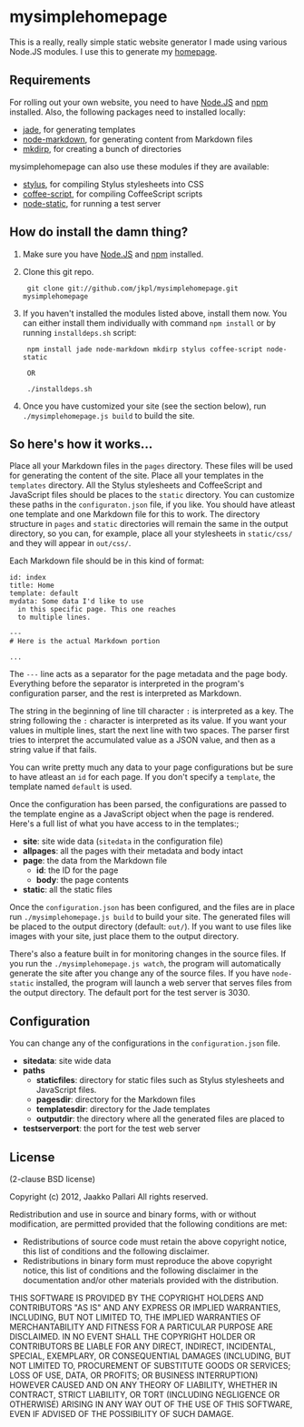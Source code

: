 # mysimplehomepage

This is a really, really simple static website generator I made using various
Node.JS modules. I use this to generate my [homepage][].

## Requirements

For rolling out your own website, you need to have [Node.JS][nodejs] and
[npm][] installed. Also, the following packages need to installed locally:

* [jade][], for generating templates
* [node-markdown][], for generating content from Markdown files
* [mkdirp][], for creating a bunch of directories

mysimplehomepage can also use these modules if they are available:

* [stylus][], for compiling Stylus stylesheets into CSS
* [coffee-script][], for compiling CoffeeScript scripts
* [node-static][], for running a test server

## How do install the damn thing?

1. Make sure you have [Node.JS][nodejs] and [npm][] installed.
2. Clone this git repo.

        git clone git://github.com/jkpl/mysimplehomepage.git mysimplehomepage

3. If you haven't installed the modules listed above, install them now. You can
   either install them individually with command `npm install` or by running
   `installdeps.sh` script:

        npm install jade node-markdown mkdirp stylus coffee-script node-static

        OR

        ./installdeps.sh

4. Once you have customized your site (see the section below), run
   `./mysimplehomepage.js build` to build the site.

## So here's how it works...

Place all your Markdown files in the `pages` directory. These files will
be used for generating the content of the site. Place all your templates in the
`templates` directory. All the Stylus stylesheets and CoffeeScript and
JavaScript files should be places to the `static` directory. You can customize
these paths in the `configuraton.json` file, if you like. You should have
atleast one template and one Markdown file for this to work. The directory
structure in `pages` and `static` directories will remain the same in the
output directory, so you can, for example, place all your stylesheets in
`static/css/` and they will appear in `out/css/`.

Each Markdown file should be in this kind of format:

    id: index
    title: Home
    template: default
    mydata: Some data I'd like to use
      in this specific page. This one reaches
      to multiple lines.

    ---
    # Here is the actual Markdown portion

    ...

The `---` line acts as a separator for the page metadata and the page
body. Everything before the separator is interpreted in the program's
configuration parser, and the rest is interpreted as Markdown.

The string in the beginning of line till character `:` is interpreted as a
key. The string following the `:` character is interpreted as its value. If you
want your values in multiple lines, start the next line with two spaces. The
parser first tries to interpret the accumulated value as a JSON value, and then
as a string value if that fails.

You can write pretty much any data to your page configurations but be sure to
have atleast an `id` for each page. If you don't specify a `template`, the
template named `default` is used.

Once the configuration has been parsed, the configurations are passed to the
template engine as a JavaScript object when the page is rendered. Here's a full
list of what you have access to in the templates:;

* **site**: site wide data (`sitedata` in the configuration file)
* **allpages**: all the pages with their metadata and body intact
* **page**: the data from the Markdown file
  * **id**: the ID for the page
  * **body**: the page contents
* **static**: all the static files

Once the `configuration.json` has been configured, and the files are in place
run `./mysimplehomepage.js build` to build your site. The generated files will
be placed to the output directory (default: `out/`). If you want to use files
like images with your site, just place them to the output directory.

There's also a feature built in for monitoring changes in the source files. If
you run the `./mysimplehomepage.js watch`, the program will automatically
generate the site after you change any of the source files. If you have
`node-static` installed, the program will launch a web server that serves files
from the output directory. The default port for the test server is 3030.

## Configuration

You can change any of the configurations in the `configuration.json` file.

* **sitedata**: site wide data
* **paths**
  * **staticfiles**: directory for static files such as Stylus stylesheets and
      JavaScript files.
  * **pagesdir**: directory for the Markdown files
  * **templatesdir**: directory for the Jade templates
  * **outputdir**: the directory where all the generated files are placed to
* **testserverport**: the port for the test web server


## License

(2-clause BSD license)

Copyright (c) 2012, Jaakko Pallari
All rights reserved.

Redistribution and use in source and binary forms, with or without
modification, are permitted provided that the following conditions are met:

* Redistributions of source code must retain the above copyright notice, this
list of conditions and the following disclaimer.
* Redistributions in binary form must reproduce the above copyright notice,
this list of conditions and the following disclaimer in the documentation
and/or other materials provided with the distribution.

THIS SOFTWARE IS PROVIDED BY THE COPYRIGHT HOLDERS AND CONTRIBUTORS "AS IS" AND
ANY EXPRESS OR IMPLIED WARRANTIES, INCLUDING, BUT NOT LIMITED TO, THE IMPLIED
WARRANTIES OF MERCHANTABILITY AND FITNESS FOR A PARTICULAR PURPOSE ARE
DISCLAIMED. IN NO EVENT SHALL THE COPYRIGHT HOLDER OR CONTRIBUTORS BE LIABLE
FOR ANY DIRECT, INDIRECT, INCIDENTAL, SPECIAL, EXEMPLARY, OR CONSEQUENTIAL
DAMAGES (INCLUDING, BUT NOT LIMITED TO, PROCUREMENT OF SUBSTITUTE GOODS OR
SERVICES; LOSS OF USE, DATA, OR PROFITS; OR BUSINESS INTERRUPTION) HOWEVER
CAUSED AND ON ANY THEORY OF LIABILITY, WHETHER IN CONTRACT, STRICT LIABILITY,
OR TORT (INCLUDING NEGLIGENCE OR OTHERWISE) ARISING IN ANY WAY OUT OF THE USE
OF THIS SOFTWARE, EVEN IF ADVISED OF THE POSSIBILITY OF SUCH DAMAGE.

[homepage]: http://jkpl.lepovirta.org/
[nodejs]: http://nodejs.org/
[npm]: http://npmjs.org/
[coffee-script]: http://coffeescript.org/
[jade]: https://github.com/visionmedia/jade
[stylus]: https://github.com/learnboost/stylus
[node-markdown]: https://github.com/andris9/node-markdown
[node-static]: https://github.com/cloudhead/node-static
[mkdirp]: https://github.com/substack/node-mkdirp/
[highlight]: https://github.com/andris9/highlight
